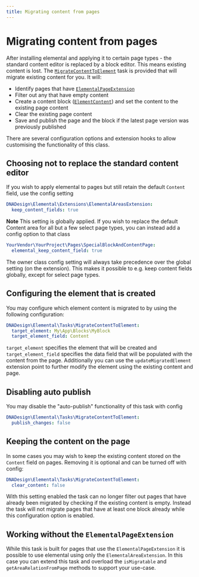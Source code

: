 ```yaml
---
title: Migrating content from pages
---
```


# Migrating content from pages

After installing elemental and applying it to certain page types - the standard content editor is replaced by a block
editor. This means existing content is lost. The [`MigrateContentToElement`](api:DNADesign\Elemental\Tasks\MigrateContentToElement) task is provided that will migrate existing
content for you. It will:

- Identify pages that have [`ElementalPageExtension`](api:DNADesign\Elemental\Extensions\ElementalPageExtension)
- Filter out any that have empty content
- Create a content block ([`ElementContent`](api:DNADesign\Elemental\Models\ElementContent)) and set the content to the existing page content
- Clear the existing page content
- Save and publish the page and the block if the latest page version was previously published

There are several configuration options and extension hooks to allow customising the functionality of this class.

## Choosing not to replace the standard content editor

If you wish to apply elemental to pages but still retain the default `Content` field, use the config setting

```yml
DNADesign\Elemental\Extensions\ElementalAreasExtension:
  keep_content_fields: true
```

**Note** This setting is globally applied. If you wish to replace the default Content area for all but a few
select page types, you can instead add a config option to that class

```yml
YourVendor\YourProject\Pages\SpecialBlockAndContentPage:
  elemental_keep_content_field: true
```

The owner class config setting will always take precedence over the global setting (on the extension).
This makes it possible to e.g. keep content fields globally, except for select page types.

## Configuring the element that is created

You may configure which element content is migrated to by using the following configuration:

```yml
DNADesign\Elemental\Tasks\MigrateContentToElement:
  target_element: My\App\Blocks\MyBlock
  target_element_field: Content
```

`target_element` specifies the element that will be created and `target_element_field` specifies the data field that
will be populated with the content from the page. Additionally you can use the `updateMigratedElement` extension point
to further modify the element using the existing content and page.

## Disabling auto publish

You may disable the "auto-publish" functionality of this task with config

```yml
DNADesign\Elemental\Tasks\MigrateContentToElement:
  publish_changes: false
```

## Keeping the content on the page

In some cases you may wish to keep the existing content stored on the `Content` field on pages. Removing it is optional
and can be turned off with config:

```yml
DNADesign\Elemental\Tasks\MigrateContentToElement:
  clear_content: false
```

With this setting enabled the task can no longer filter out pages that have already been migrated by checking if the
existing content is empty. Instead the task will not migrate pages that have at least one block already while this
configuration option is enabled.

## Working without the `ElementalPageExtension`

While this task is built for pages that use the `ElementalPageExtension` it is possible to use elemental using only the
`ElementalAreaExtension`. In this case you can extend this task and overload the `isMigratable` and
`getAreaRelationFromPage` methods to support your use-case.
